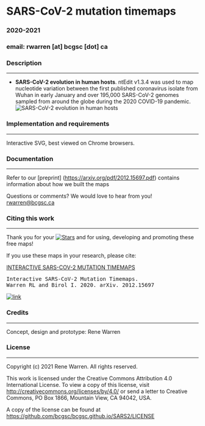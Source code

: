 # SARS-CoV-2 mutation timemaps 

### 2020-2021
### email: rwarren [at] bcgsc [dot] ca


### Description
-----------

* **SARS-CoV-2 evolution in human hosts**. ntEdit v1.3.4 was used to map nucleotide variation between the first published coronavirus isolate from Wuhan in early January and over 195,000 SARS-CoV-2 genomes sampled from around the globe during the 2020 COVID-19 pandemic.
![SARS-CoV-2 evolution in human hosts](https://warrenlr.github.io/papers/SARS-CoV-2_MutationTimeMap_RLWdec2020dark350DPI.png?raw=true)


### Implementation and requirements
-------------------------------

Interactive SVG, best viewed on Chrome browsers.


### Documentation
-------------

Refer to our [preprint] (https://arxiv.org/pdf/2012.15697.pdf) contains information about how we built the maps

Questions or comments?  We would love to hear from you!
rwarren@bcgsc.ca


### Citing this work 
------------

Thank you for your [![Stars](https://img.shields.io/github/stars/bcgsc/bcgsc.github.io.svg)](https://github.com/bcgsc/bcgsc.github.io/stargazers) and for using, developing and promoting these free maps!

If you use these maps in your research, please cite:

[INTERACTIVE SARS-COV-2 MUTATION TIMEMAPS](https://arxiv.org/pdf/2012.15697.pdf)
<pre>
Interactive SARS-CoV-2 Mutation Timemaps.
Warren RL and Birol I. 2020. arXiv. 2012.15697
</pre>
[![link](https://img.shields.io/badge/sars2maps-manuscript-brightgreen)](https://arxiv.org/pdf/2012.15697.pdf)

### Credits
-------

Concept, design and prototype: Rene Warren


### License
-------

Copyright (c) 2021  Rene Warren.  All rights reserved.

This work is licensed under the Creative Commons Attribution 4.0 International License. To view a copy of this license, visit http://creativecommons.org/licenses/by/4.0/ or send a letter to Creative Commons, PO Box 1866, Mountain View, CA 94042, USA.

A copy of the license can be found at https://github.com/bcgsc/bcgsc.github.io/SARS2/LICENSE
